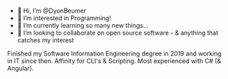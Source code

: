 - 👋 Hi, I’m @DyonBeumer
- 👀 I’m interested in Programming!
- 🌱 I’m currently learning so many new things...
- 💞️ I’m looking to collaborate on open source software - & anything that catches my interest


Finished my Software Information Engineering degree in 2019 and working in IT since then.
Affinity for CLI's & Scripting. Most experienced with C# (& Angular).
<!---
DyonBeumer/DyonBeumer is a ✨ special ✨ repository because its `README.md` (this file) appears on your GitHub profile.
You can click the Preview link to take a look at your changes.
--->
